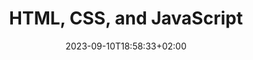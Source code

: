 ---
title: "HTML, CSS, and JavaScript"
linkTitle : "HTML, CSS, and JS"
date: 2023-09-10T18:58:33+02:00
type: docs
draft: false
description: "Programmazione web, sviluppo di pagine in HTML5, CSS3, JavaScript"
noindex: false
comments: false
nav_weight: 10
nav_icon:
  vendor: bootstrap
  name: stack
  color: '#e24d0e'
series:
  - Docs
categories:
#  - 
tags:
#  - 
images:
#  - 
# menu:
#   main:
#     weight: 100
#     params:
#       icon:
#         vendor: bs
#         name: book
#         color: '#e24d0e'
---